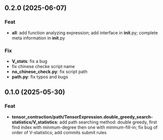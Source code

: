 ## 0.2.0 (2025-06-07)

### Feat

- **all**: add function analyzing expression; add interface in __init__.py; complete meta information in __init__.py

### Fix

- **V_stats**: fix a bug
- fix chinese checke script name
- **no_chinese_check.py**: fix script path
- **path.py**: fix typos and bugs

## 0.1.0 (2025-05-30)

### Feat

- **tensor_contraction/path/TensorExpression.double_greedy_search-statistics/V_statistics**: add path searching method: double greedy, first find index with minmum-degree then one with minmum-fill-in; fix bug of order of V-statistics; add commits submit rules
